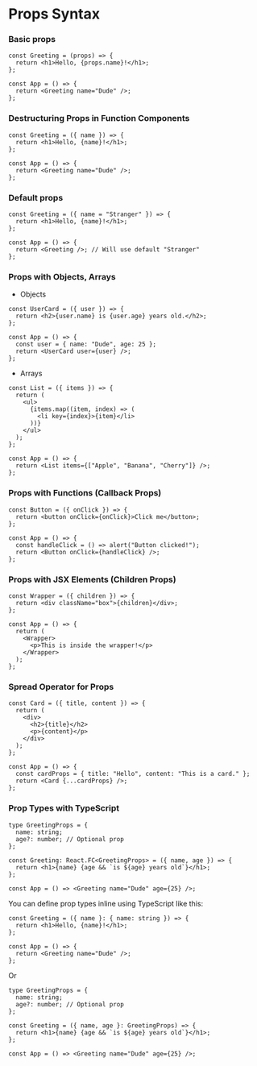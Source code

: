 # Props Syntax

### Basic props

```tsx
const Greeting = (props) => {
  return <h1>Hello, {props.name}!</h1>;
};

const App = () => {
  return <Greeting name="Dude" />;
};
```

### Destructuring Props in Function Components
```tsx
const Greeting = ({ name }) => {
  return <h1>Hello, {name}!</h1>;
};

const App = () => {
  return <Greeting name="Dude" />;
};
```

### Default props
```tsx
const Greeting = ({ name = "Stranger" }) => {
  return <h1>Hello, {name}!</h1>;
};

const App = () => {
  return <Greeting />; // Will use default "Stranger"
};
```

### Props with Objects, Arrays
* Objects
```tsx
const UserCard = ({ user }) => {
  return <h2>{user.name} is {user.age} years old.</h2>;
};

const App = () => {
  const user = { name: "Dude", age: 25 };
  return <UserCard user={user} />;
};
```
* Arrays
```tsx
const List = ({ items }) => {
  return (
    <ul>
      {items.map((item, index) => (
        <li key={index}>{item}</li>
      ))}
    </ul>
  );
};

const App = () => {
  return <List items={["Apple", "Banana", "Cherry"]} />;
};
```

### Props with Functions (Callback Props)
```tsx
const Button = ({ onClick }) => {
  return <button onClick={onClick}>Click me</button>;
};

const App = () => {
  const handleClick = () => alert("Button clicked!");
  return <Button onClick={handleClick} />;
};
```

### Props with JSX Elements (Children Props)
```tsx
const Wrapper = ({ children }) => {
  return <div className="box">{children}</div>;
};

const App = () => {
  return (
    <Wrapper>
      <p>This is inside the wrapper!</p>
    </Wrapper>
  );
};
```

### Spread Operator for Props
```tsx
const Card = ({ title, content }) => {
  return (
    <div>
      <h2>{title}</h2>
      <p>{content}</p>
    </div>
  );
};

const App = () => {
  const cardProps = { title: "Hello", content: "This is a card." };
  return <Card {...cardProps} />;
};
```

### Prop Types with TypeScript
```tsx
type GreetingProps = {
  name: string;
  age?: number; // Optional prop
};

const Greeting: React.FC<GreetingProps> = ({ name, age }) => {
  return <h1>{name} {age && `is ${age} years old`}</h1>;
};

const App = () => <Greeting name="Dude" age={25} />;
```
You can define prop types inline using TypeScript like this:
```tsx
const Greeting = ({ name }: { name: string }) => {
  return <h1>Hello, {name}!</h1>;
};

const App = () => {
  return <Greeting name="Dude" />;
};
```
Or 
```tsx
type GreetingProps = {
  name: string;
  age?: number; // Optional prop
};

const Greeting = ({ name, age }: GreetingProps) => {
  return <h1>{name} {age && `is ${age} years old`}</h1>;
};

const App = () => <Greeting name="Dude" age={25} />;
```


